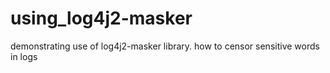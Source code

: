 # using_log4j2-masker
demonstrating use of log4j2-masker library. how to censor sensitive words in logs 
